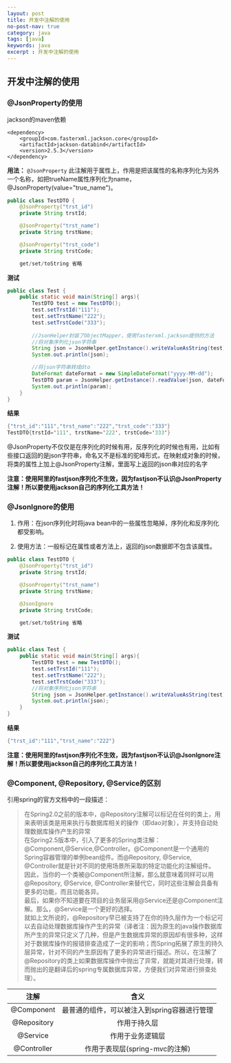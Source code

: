 ```yaml
---
layout: post
title: 开发中注解的使用
no-post-nav: true
category: java
tags: [java]
keywords: java
excerpt : 开发中注解的使用
---
```


## 开发中注解的使用

### @JsonProperty的使用

jackson的maven依赖

```
<dependency>
    <groupId>com.fasterxml.jackson.core</groupId>
    <artifactId>jackson-databind</artifactId>
    <version>2.5.3</version>
</dependency>
```

**用法：**
`@JsonProperty` 此注解用于属性上，作用是把该属性的名称序列化为另外一个名称，如把trueName属性序列化为name，@JsonProperty(value="true_name")。

``` java
public class TestDTO {
	@JsonProperty("trst_id")
	private String trstId;

	@JsonProperty("trst_name")
	private String trstName;

	@JsonProperty("trst_code")
	private String trstCode;

    get/set/toString 省略
```

**测试**
``` java
public class Test {
	public static void main(String[] args){
		TestDTO test = new TestDTO();
		test.setTrstId("111");
		test.setTrstName("222");
		test.setTrstCode("333");
		
		//JsonHelper封装了ObjectMapper，使用fasterxml.jackson提供的方法
		//将对象序列化json字符串
		String json = JsonHelper.getInstance().writeValueAsString(test);
		System.out.println(json);

		//将json字符串转成dto
		DateFormat dateFormat = new SimpleDateFormat("yyyy-MM-dd");
		TestDTO param = JsonHelper.getInstance().readValue(json, dateFormat, new TypeReference<TestDTO>() {});
		System.out.println(param);
	}
}
```

**结果**
``` java
{"trst_id":"111","trst_name":"222","trst_code":"333"}
TestDTO{trstId='111', trstName='222', trstCode='333'}
```

@JsonProperty不仅仅是在序列化的时候有用，反序列化的时候也有用，比如有些接口返回的是json字符串，命名又不是标准的驼峰形式，在映射成对象的时候，将类的属性上加上@JsonProperty注解，里面写上返回的json串对应的名字

**注意：使用阿里的fastjson序列化不生效，因为fastjson不认识@JsonProperty注解！所以要使用jackson自己的序列化工具方法！**

### @JsonIgnore的使用

1. 作用：在json序列化时将java bean中的一些属性忽略掉，序列化和反序列化都受影响。

2. 使用方法：一般标记在属性或者方法上，返回的json数据即不包含该属性。

``` java
public class TestDTO {
	@JsonProperty("trst_id")
	private String trstId;

	@JsonProperty("trst_name")
	private String trstName;

	@JsonIgnore
	private String trstCode;

    get/set/toString 省略
```
**测试**
``` java
public class Test {
	public static void main(String[] args){
		TestDTO test = new TestDTO();
        test.setTrstId("111");
        test.setTrstName("222");
        test.setTrstCode("333");
        //将对象序列化json字符串
        String json = JsonHelper.getInstance().writeValueAsString(test);
        System.out.println(json);
	}
}
```

**结果**
``` java
{"trst_id":"111","trst_name":"222"}
```

**注意：使用阿里的fastjson序列化不生效，因为fastjson不认识@JsonIgnore注解！所以要使用jackson自己的序列化工具方法！**

### @Component, @Repository, @Service的区别

引用spring的官方文档中的一段描述：

>在Spring2.0之前的版本中，@Repository注解可以标记在任何的类上，用来表明该类是用来执行与数据库相关的操作（即dao对象），并支持自动处理数据库操作产生的异常
<br/>在Spring2.5版本中，引入了更多的Spring类注解：@Component,@Service,@Controller。@Component是一个通用的Spring容器管理的单例bean组件。而@Repository, @Service, @Controller就是针对不同的使用场景所采取的特定功能化的注解组件。
<br/>因此，当你的一个类被@Component所注解，那么就意味着同样可以用@Repository, @Service, @Controller来替代它，同时这些注解会具备有更多的功能，而且功能各异。
<br/>最后，如果你不知道要在项目的业务层采用@Service还是@Component注解。那么，@Service是一个更好的选择。
<br/>就如上文所说的，@Repository早已被支持了在你的持久层作为一个标记可以去自动处理数据库操作产生的异常（译者注：因为原生的java操作数据库所产生的异常只定义了几种，但是产生数据库异常的原因却有很多种，这样对于数据库操作的报错排查造成了一定的影响；而Spring拓展了原生的持久层异常，针对不同的产生原因有了更多的异常进行描述。所以，在注解了@Repository的类上如果数据库操作中抛出了异常，就能对其进行处理，转而抛出的是翻译后的spring专属数据库异常，方便我们对异常进行排查处理）。

  **注解** | **含义**
  :-------------: | :-------------: 
 @Component  | 最普通的组件，可以被注入到spring容器进行管理
 @Repository  | 作用于持久层
 @Service  | 作用于业务逻辑层
 @Controller  | 作用于表现层(spring-mvc的注解)